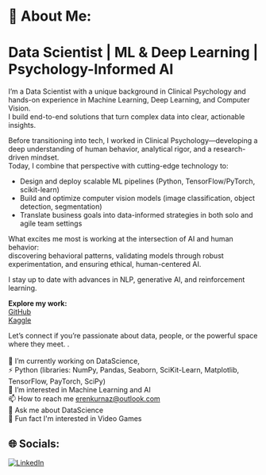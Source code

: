 # 💫 About Me:
# Data Scientist | ML & Deep Learning | Psychology-Informed AI

I’m a Data Scientist with a unique background in Clinical Psychology and hands-on experience in Machine Learning, Deep Learning, and Computer Vision.  
I build end-to-end solutions that turn complex data into clear, actionable insights.

Before transitioning into tech, I worked in Clinical Psychology—developing a deep understanding of human behavior, analytical rigor, and a research-driven mindset.  
Today, I combine that perspective with cutting-edge technology to:

- Design and deploy scalable ML pipelines (Python, TensorFlow/PyTorch, scikit-learn)  
- Build and optimize computer vision models (image classification, object detection, segmentation)  
- Translate business goals into data-informed strategies in both solo and agile team settings

What excites me most is working at the intersection of AI and human behavior:  
discovering behavioral patterns, validating models through robust experimentation, and ensuring ethical, human-centered AI.

I stay up to date with advances in NLP, generative AI, and reinforcement learning.

**Explore my work:**  
[GitHub](https://github.com/KurnazEren)  
[Kaggle](https://www.kaggle.com/kurnazeren)

Let’s connect if you’re passionate about data, people, or the powerful space where they meet.
.<br><br>🔭 I’m currently working on DataScience,<br>⚡ Python (libraries: NumPy, Pandas, Seaborn, SciKit-Learn, Matplotlib, TensorFlow, PayTorch, SciPy)<br>👀 I’m interested in Machine Learning and AI<br>📫 How to reach me erenkurnaz@outlook.com<br>💬 Ask me about DataScience<br>👯 Fun fact I'm interested in Video Games


## 🌐 Socials:
[![LinkedIn](https://img.shields.io/badge/LinkedIn-%230077B5.svg?logo=linkedin&logoColor=white)](https://www.linkedin.com/in/eren-kurnaz/) 

